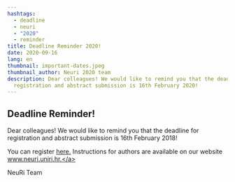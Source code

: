 ```yaml
---
hashtags:
  - deadline
  - neuri
  - "2020"
  - reminder
title: Deadline Reminder 2020!
date: 2020-09-16
lang: en
thumbnail: important-dates.jpeg
thumbnail_author: Neuri 2020 team
description: Dear colleagues! We would like to remind you that the deadline for
  registration and abstract submission is 16th February 2020!
---
```


## Deadline Reminder!

Dear colleagues!
We would like to remind you that the deadline for registration and abstract submission is 16th February 2018!

You can register <a href="https://www.youtube.com/user/SpectreSoundStudios" target="_blank" rel="noopener noreferrer">here.</a>
Instructions for authors are available on our website <a href="https://neuri.uniri.hr" target="_blank" rel="noopener noreferrer">www.neuri.uniri.hr.</a>

NeuRi Team